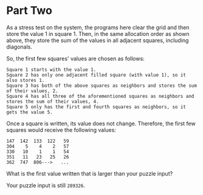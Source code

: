 # Part Two

As a stress test on the system, the programs here clear the grid and then store the value 1 in square 1. Then, in the same allocation order as shown above, they store the sum of the values in all adjacent squares, including diagonals.

So, the first few squares' values are chosen as follows:

    Square 1 starts with the value 1.
    Square 2 has only one adjacent filled square (with value 1), so it also stores 1.
    Square 3 has both of the above squares as neighbors and stores the sum of their values, 2.
    Square 4 has all three of the aforementioned squares as neighbors and stores the sum of their values, 4.
    Square 5 only has the first and fourth squares as neighbors, so it gets the value 5.

Once a square is written, its value does not change. Therefore, the first few squares would receive the following values:

```
147  142  133  122   59
304    5    4    2   57
330   10    1    1   54
351   11   23   25   26
362  747  806--->   ...
```

What is the first value written that is larger than your puzzle input?

Your puzzle input is still `289326`.

